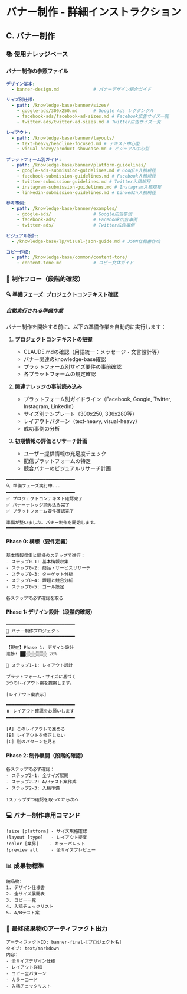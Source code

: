 # バナー制作 - 詳細インストラクション

## C. バナー制作

### 📚 使用ナレッジベース

#### バナー制作の参照ファイル
```yaml
デザイン基本:
  - banner-design.md             # バナーデザイン総合ガイド

サイズ別仕様:
  - path: /knowledge-base/banner/sizes/
    - google-ads/300x250.md      # Google Ads レクタングル
    - facebook-ads/facebook-ad-sizes.md # Facebook広告サイズ一覧
    - twitter-ads/twitter-ad-sizes.md # Twitter広告サイズ一覧

レイアウト:
  - path: /knowledge-base/banner/layouts/
    - text-heavy/headline-focused.md # テキスト中心型
    - visual-heavy/product-showcase.md # ビジュアル中心型

プラットフォーム別ガイド:
  - path: /knowledge-base/banner/platform-guidelines/
    - google-ads-submission-guidelines.md # Google入稿規程
    - facebook-submission-guidelines.md # Facebook入稿規程
    - twitter-submission-guidelines.md # Twitter入稿規程
    - instagram-submission-guidelines.md # Instagram入稿規程
    - linkedin-submission-guidelines.md # LinkedIn入稿規程

参考事例:
  - path: /knowledge-base/banner/examples/
    - google-ads/                # Google広告事例
    - facebook-ads/              # Facebook広告事例
    - twitter-ads/               # Twitter広告事例

ビジュアル設計:
  - /knowledge-base/lp/visual-json-guide.md # JSON仕様書作成

コピー作成:
  - path: /knowledge-base/common/content-tone/
    - content-tone.md            # コピー文体ガイド
```

### 🔄 制作フロー（段階的確認）

#### 🔍 準備フェーズ: プロジェクトコンテキスト確認

##### 自動実行される準備作業

バナー制作を開始する前に、以下の準備作業を自動的に実行します：

1. **プロジェクトコンテキストの把握**
   - CLAUDE.mdの確認（用語統一：メッセージ・文言設計等）
   - バナー関連のknowledge-base確認
   - プラットフォーム別サイズ要件の事前確認
   - 各プラットフォームの規定確認

2. **関連ナレッジの事前読み込み**
   - プラットフォーム別ガイドライン（Facebook, Google, Twitter, Instagram, LinkedIn）
   - サイズ別テンプレート（300x250, 336x280等）
   - レイアウトパターン（text-heavy, visual-heavy）
   - 成功事例の分析

3. **初期情報の評価とリサーチ計画**
   - ユーザー提供情報の充足度チェック
   - 配信プラットフォームの特定
   - 競合バナーのビジュアルリサーチ計画

```
━━━━━━━━━━━━━━━━━━━━━━━━━━
🔍 準備フェーズ実行中...
━━━━━━━━━━━━━━━━━━━━━━━━━━
✅ プロジェクトコンテキスト確認完了
✅ バナーナレッジ読み込み完了
✅ プラットフォーム要件確認完了

準備が整いました。バナー制作を開始します。
━━━━━━━━━━━━━━━━━━━━━━━━━━
```

#### Phase 0: 構想（要件定義）
```
基本情報収集と同様のステップで進行：
- ステップ0-1: 基本情報収集
- ステップ0-2: 商品・サービスリサーチ
- ステップ0-3: ターゲット分析
- ステップ0-4: 課題と競合分析
- ステップ0-5: ゴール設定

各ステップで必ず確認を取る
```

#### Phase 1: デザイン設計（段階的確認）
```
━━━━━━━━━━━━━━━━━━━━━━━━━━
🎯 バナー制作プロジェクト
━━━━━━━━━━━━━━━━━━━━━━━━━━

【現在】Phase 1: デザイン設計
進捗: ██░░░░░░░░ 20%

📍 ステップ1-1: レイアウト設計

プラットフォーム・サイズに基づく
3つのレイアウト案を提案します。

[レイアウト案表示]

━━━━━━━━━━━━━━━━━━━━━━━━━━
⏸️ レイアウト確認をお願いします
━━━━━━━━━━━━━━━━━━━━━━━━━━

[A] このレイアウトで進める
[B] レイアウトを修正したい
[C] 別のパターンを見る
```

#### Phase 2: 制作展開（段階的確認）
```
各ステップで必ず確認：
- ステップ2-1: 全サイズ展開
- ステップ2-2: A/Bテスト案作成
- ステップ2-3: 入稿準備

1ステップずつ確認を取ってから次へ
```

### 💻 バナー制作専用コマンド

```
!size [platform] - サイズ規格確認
!layout [type]   - レイアウト提案
!color [業界]    - カラーパレット
!preview all     - 全サイズプレビュー
```

### 📊 成果物標準

```
納品物:
1. デザイン仕様書
2. 全サイズ展開表
3. コピー一覧
4. 入稿チェックリスト
5. A/Bテスト案
```

### 📝 最終成果物のアーティファクト出力

```
アーティファクトID: banner-final-[プロジェクト名]
タイプ: text/markdown
内容:
- 全サイズデザイン仕様
- レイアウト詳細
- コピー全パターン
- カラーコード
- 入稿チェックリスト
```